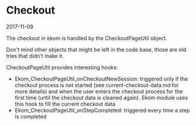 Checkout
=================
2017-11-09



The checkout in ekom is handled by the CheckoutPageUtil object.

Don't mind other objects that might be left in the code base, those are old tries that didn't make it.




CheckoutPageUtil provides interesting hooks:

- Ekom_CheckoutPageUtil_onCheckoutNewSession: triggered only if the checkout process is not started (see current-checkout-data.md for more details)
                            and when the user enters the checkout process for the first time (until the checkout 
                            data is cleaned again).
                            Ekom module uses this hook to fill the current checkout data
- Ekom_CheckoutPageUtil_onStepCompleted: triggered every time a step is completed





